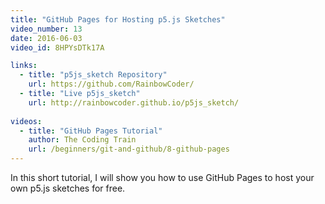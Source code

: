 ```yaml
---
title: "GitHub Pages for Hosting p5.js Sketches"
video_number: 13
date: 2016-06-03
video_id: 8HPYsDTk17A

links:
  - title: "p5js_sketch Repository"
    url: https://github.com/RainbowCoder/
  - title: "Live p5js_sketch"
    url: http://rainbowcoder.github.io/p5js_sketch/
    
videos:
  - title: "GitHub Pages Tutorial"
    author: The Coding Train
    url: /beginners/git-and-github/8-github-pages
---
```


In this short tutorial, I will show you how to use GitHub Pages to host your own p5.js sketches for free.
